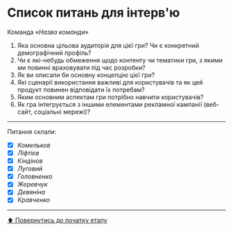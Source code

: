 # Список питань для інтерв'ю
Команда «*Назва команди*»

1. Яка основна цільова аудиторія для цієї гри? Чи є конкретний демографічний профіль?
2. Чи є які-небудь обмеження щодо контенту чи тематики гри, з якими ми повинні враховувати під час розробки?
3. Як ви описали би основну концепцію цієї гри?
4. Які сценарії використання важливі для користувачів та як цей продукт повинен відповідати їх потребам?
5. Яким основним аспектам гри потрібно навчити користувачів?
6. Як гра інтегрується з іншими елементами рекламної кампанії (веб-сайт, соціальні мережі)?

---
Питання склали:			

- [X] *Комельков*
- [x] *Ліфтієв*
- [x] *Кіндінов*
- [X] *Луговий*
- [X] *Головненко*
- [x] *Жеревчук*
- [x] *Девяніна*
- [x] *Кравченко*
---
[:arrow_up: Повернутись до початку етапу](/docs/1.Envisioning/README.md)
